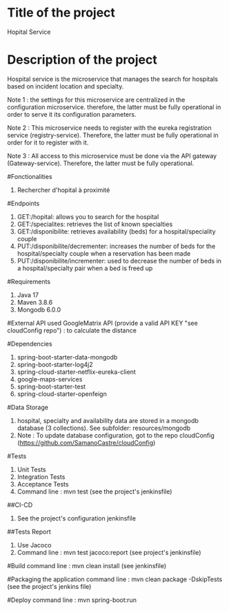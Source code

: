 # Title of the project #
Hopital Service

# Description of the project
Hospital service is the microservice that manages the search for hospitals based on incident location and specialty.

Note 1 : the settings for this microservice are centralized in the configuration microservice. therefore, the latter must be fully operational in order to serve it its configuration parameters.

Note 2 : This microservice needs to register with the eureka registration service (registry-service). Therefore, the latter must be fully operational in order for it to register with it.

Note 3 : All access to this microservice must be done via the API gateway (Gateway-service). Therefore, the latter must be fully operational.

#Fonctionalities
1. Rechercher d'hopital à proximité

#Endpoints
1. GET:/hopital: allows you to search for the hospital
2. GET:/specialites: retrieves the list of known specialties
3. GET:/disponibilite: retrieves availability (beds) for a hospital/speciality couple
4. PUT:/disponibilite/decrementer: increases the number of beds for the hospital/specialty couple when a reservation has been made
5. PUT:/disponibilite/incrementer: used to decrease the number of beds in a hospital/specialty pair when a bed is freed up

#Requirements
1. Java 17
2. Maven 3.8.6
3. Mongodb 6.0.0

#External API used
GoogleMatrix API (provide a valid API KEY "see cloudConfig repo")  : to calculate the distance

#Dependencies
1. spring-boot-starter-data-mongodb
2. spring-boot-starter-log4j2
3. spring-cloud-starter-netflix-eureka-client
4. google-maps-services
5. spring-boot-starter-test
6. spring-cloud-starter-openfeign

#Data Storage
1. hospital, specialty and availability data are stored in a mongodb database (3 collections). See subfolder: resources/mongodb
2. Note : To update database configuration, got to the repo cloudConfig (https://github.com/SamanoCastre/cloudConfig)

#Tests
1. Unit Tests
2. Integration Tests
4. Acceptance Tests
3. Command line : mvn test (see the project's jenkinsfile)

##CI-CD
1. See the project's configuration jenkinsfile

##Tests Report
1. Use Jacoco
2. Command line : mvn test jacoco:report (see project's jenkinsfile)

#Build
command line : mvn clean install (see jenkinsfile)

#Packaging the application
command line : mvn clean package -DskipTests (see the project's jenkins file)

#Deploy
command line : mvn spring-boot:run

